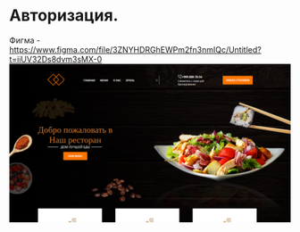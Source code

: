 # Авторизация.
Фигма - https://www.figma.com/file/3ZNYHDRGhEWPm2fn3nmIQc/Untitled?t=iiUV32Ds8dvm3sMX-0
![Image alt](https://github.com/Nikitka5/silver-garbanzo/blob/main/1.png)
